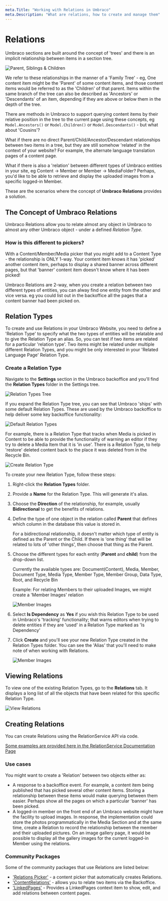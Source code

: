 ```yaml
---
meta.Title: "Working with Relations in Umbraco"
meta.Description: "What are relations, how to create and manage them"
---
```


# Relations

Umbraco sections are built around the concept of 'trees' and there is an implicit relationship between items in a section tree.

![Parent, Siblings & Children](images/parent-siblings-children.png)

We refer to these relationships in the manner of a 'Family Tree' - eg, One content item might be the 'Parent' of some content items, and those content items would be referred to as the 'Children' of that parent. Items within the same branch of the tree can also be described as 'Ancestors' or 'Descendants' of an item, depending if they are above or below them in the depth of the tree.

There are methods in Umbraco to support querying content items by their relative position in the tree to the current page using these concepts, eg `Model.Ancestors()` or `Model.Children()` or `Model.Descendants()` - but what about 'Cousins'?

What if there are no direct Parent/Child/Ancestor/Descendant relationships between two items in a tree, but they are still somehow 'related' in the context of your website? For example, the alternate language translation pages of a content page.

What if there is also a 'relation' between different types of Umbraco entities in your site, eg Content -> Member or Member -> MediaFolder? Perhaps, you'd like to be able to retrieve and display the uploaded images from a specific logged-in Member.

These are the scenarios where the concept of **Umbraco Relations** provides a solution.

## The Concept of Umbraco Relations

Umbraco Relations allow you to relate almost any object in Umbraco to almost any other Umbraco object - under a defined *Relation Type*.

### How is this different to pickers?

With a Content/Member/Media picker that you might add to a Content Type - the relationship is ONLY 1-way. Your content item knows it has 'picked' another content item, perhaps to display a shared banner across different pages, but that 'banner' content item doesn't know where it has been picked!

Umbraco Relations are 2-way, when you create a relation between two different types of entities, you can alway find one entity from the other and vice versa. eg you could list out in the backoffice all the pages that a content banner had been picked on.

## Relation Types

To create and use Relations in your Umbraco Website, you need to define a 'Relation Type' to specify what the two types of entities will be relatable and to give the Relation Type an alias. So, you can test if two items are related for a particular 'relation type'. Two items might be related under multiple different Relation Types, and you might be only interested in your 'Related Language Page' Relation Type.

### Create a Relation Type

Navigate to the **Settings** section in the Umbraco backoffice and you'll find the **Relation Types** folder in the Settings tree.

![Relation Types Tree](images/relation-types-tree.png)

If you expand the Relation Type tree, you can see that Umbraco 'ships' with some default Relation Types. These are used by the Umbraco backoffice to help deliver some key backoffice functionality:

![Default Relation Types](images/default-relation-types.png)

For example, there is a Relation Type that tracks when Media is picked in Content to be able to provide the functionality of warning an editor if they try to delete a Media Item that it is 'in use'. There is a Relation Type, to help 'restore' deleted content back to the place it was deleted from in the Recycle Bin.

![Create Relation Type](images/create-relation-type.png)

To create your new Relation Type, follow these steps:

1. Right-click the **Relation Types** folder.

2. Provide a **Name** for the Relation Type. This will generate it's alias.

3. Choose the **Direction** of the relationship, for example, usually **Bidirectional** to get the benefits of relations.

4. Define the type of one object in the relation called **Parent** that defines which column in the database this value is stored in.

   For a bidirectional relationship, it doesn't matter which type of entity is defined as the Parent or the Child. If there is 'one thing' that will be related to lots of 'other things', then choose that thing as the Parent.

5. Choose the different types for each entity (**Parent** and **child**) from the drop-down list.

    Currently the available types are: Document(Content), Media, Member, Document Type, Media Type, Member Type, Member Group, Data Type, Root, and Recycle Bin

    Example: For relating Members to their uploaded Images, we might create a 'Member Images' relation

    ![Member Images](images/member-images.png)

6. Select **Is Dependency** as **Yes** if you wish this Relation Type to be used in Umbraco's 'tracking' functionality; that warns editors when trying to delete entities if they are 'used' in a Relation Type marked as 'Is Dependency'

7. Click **Create** and you'll see your new Relation Type created in the Relation Types folder. You can see the 'Alias' that you'll need to make note of when working with Relations.

    ![Member Images](images/relation-alias.png)

## Viewing Relations

To view one of the existing Relation Types, go to the **Relations** tab. It displays a long list of all the objects that have been related for this specific Relation Type. 

![View Relations](images/view-relations.png)

## Creating Relations

You can create Relations using the RelationService API via code.

[Some examples are provided here in the RelationService Documentation Page](../../reference/management/services/relationservice.md)

### Use cases

You might want to create a 'Relation' between two objects either as:

- A response to a backoffice event. For example, a content item being published that has picked several other content items. Storing a relationship between these items would make querying between them easier. Perhaps show all the pages on which a particular 'banner' has been picked.
- A logged-in member on the front end of an Umbraco website might have the facility to upload images. In response, the implementation could store the photos programmatically in the Media Section and at the same time, create a Relation to record the relationship between the member and their uploaded pictures. On an image gallery page, it would be possible to display all the gallery images for the current logged-in Member using the relations.

### Community Packages
  
Some of the community packages that use Relations are listed below:

* ['Relations Picker'](https://our.umbraco.com/packages/backoffice-extensions/relations-picker/) - a content picker that automatically creates Relations.
* ['ContentRelations'](https://our.umbraco.com/packages/backoffice-extensions/contentrelations/) - allows you to relate two items via the Backoffice.
* ['LinkedPages'](https://our.umbraco.com/packages/backoffice-extensions/linked-pages/) - Provides a LinkedPages context item to show, edit, and add relations between content pages.
